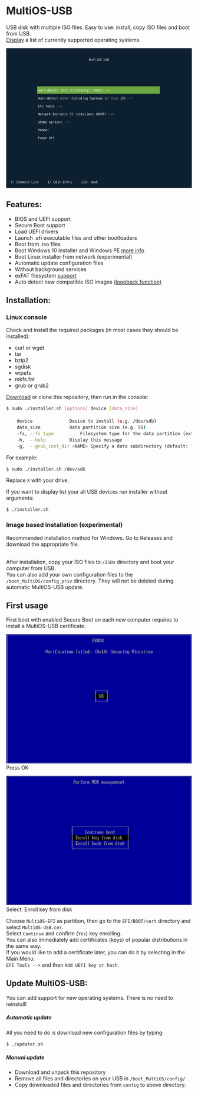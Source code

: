 
# MultiOS-USB

USB disk with multiple ISO files. Easy to use: install, copy ISO files and boot from USB.  
[Display](config) a list of currently supported operating systems.

![Main menu](docs/main_menu.png)

## Features:

- BIOS and UEFI support
- Secure Boot support
- Load UEFI drivers
- Launch .efi executable files and other bootloaders
- Boot from .iso files
- Boot Windows 10 installer and Windows PE [more info](config/win10_winPE/windows_support.md)
- Boot Linux installer from network (experimental)
- Automatic update configuration files
- Without background services
- exFAT filesystem [support](docs/exfat_loopback_support.md)
- Auto detect new compatible ISO images [(loopback function)](docs/exfat_loopback_support.md)

## Installation:

### Linux console

Check and install the required packages (in most cases they should be installed):
- curl or wget
- tar
- bzip2
- sgdisk
- wipefs
- mkfs.fat
- grub or grub2

[Download](https://github.com/Mexit/MultiOS-USB/archive/master.zip) or clone this repository, then run in the console:

```sh
$ sudo ./installer.sh [options] device [data_size]

 	device				Device to install (e.g. /dev/sdb)
 	data_size			Data partition size (e.g. 5G)
 	-fs, --fs_type			Filesystem type for the data partition [ext2|ext3|ext4|fat32|exfat|ntfs] (default: "FAT32")
 	-h,  --help			Display this message
 	-g,  --grub_inst_dir <NAME>	Specify a data subdirectory (default: "boot_MultiOS")
```
For example:
```sh
$ sudo ./installer.sh /dev/sdX
```
Replace `X` with your drive.

If you want to display list your all USB devices run installer without arguments:
```sh
$ ./installer.sh
```
### Image based installation (experimental)

Recommended installation method for Windows. Go to Releases and download the appropriate file.<br/><br/>

After installation, copy your ISO files to `/ISOs` directory and boot your computer from USB.  
You can also add your own configuration files to the `/boot_MultiOS/config_priv` directory. They will not be deleted during automatic MultiOS-USB update.

## First usage

First boot with enabled Secure Boot on each new computer requires to install a MultiOS-USB certificate.

![Press OK](docs/Security_Volation.png)  
Press OK

![Select: Enroll key from disk](docs/Enroll_key.png)  
Select: Enroll key from disk

Choose `MultiOS-EFI` as partition, then go to the `EFI/BOOT/cert` directory and select `MultiOS-USB.cer`.  
Select `Continue` and confirm (`Yes`) key enrolling.  
You can also immediately add certificates (keys) of popular distributions in the same way.  
If you would like to add a certificate later, you can do it by selecting in the Main Menu:  
`EFI Tools -->` and then `Add UEFI key or hash`.

## Update MultiOS-USB:

You can add support for new operating systems. There is no need to reinstall!

##### Automatic update
All you need to do is download new configuration files by typing:
```sh
$ ./updater.sh
```

##### Manual update
- Download and unpack this repository
- Remove all files and directories on your USB in `/boot_MultiOS/config/`
- Copy downloaded files and directories from `config` to above directory. 

